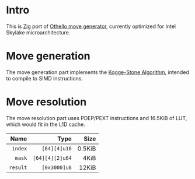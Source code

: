 # Intro

This is [Zig](ziglang.org) port of [Othello move generator](https://gitlab.com/rust-othello/8x8-othello), currently optimized for Intel Skylake microarchitecture.

# Move generation

The move generation part implements the [Kogge-Stone Algorithm](https://www.chessprogramming.org/Kogge-Stone_Algorithm), intended to compile to SIMD instructions. 

# Move resolution

The move resolution part uses PDEP/PEXT instructions and 16.5KiB of LUT, which would fit in the L1D cache. 

Name | Type | Size
----:|----:|----:
`index`|`[64][4]u16`|0.5KiB
`mask`|`[64][4][2]u64`|4KiB
`result`|`[0x3000]u8`|12KiB
